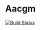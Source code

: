 # Aacgm

[![Build Status](https://github.com/Beforerr/Aacgm.jl/actions/workflows/CI.yml/badge.svg?branch=main)](https://github.com/Beforerr/Aacgm.jl/actions/workflows/CI.yml?query=branch%3Amain)
